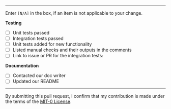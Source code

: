 <!-- Provide summary of changes -->

<!-- Issue number, if available. E.g. "Fixes #31", "Addresses #42, 77" -->

----
Enter `[N/A]` in the box, if an item is not applicable to your change.

**Testing**
- [ ] Unit tests passed
- [ ] Integration tests passed
- [ ] Unit tests added for new functionality
- [ ] Listed manual checks and their outputs in the comments
- [ ] Link to issue or PR for the integration tests:

**Documentation**
- [ ] Contacted our doc writer
- [ ] Updated our README
----

By submitting this pull request, I confirm that my contribution is made under the terms of the [MIT-0 License](https://github.com/aws/mit-0).
